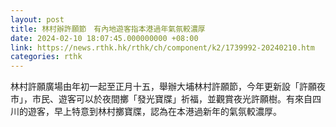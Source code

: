 ```yaml
---
layout: post
title: 林村辦許願節　有內地遊客指本港過年氣氛較濃厚
date: 2024-02-10 18:07:45.000000000 +08:00
link: https://news.rthk.hk/rthk/ch/component/k2/1739992-20240210.htm
categories: rthk
---
```


林村許願廣場由年初一起至正月十五，舉辦大埔林村許願節，今年更新設「許願夜市」，市民、遊客可以於夜間擲「發光寶牒」祈福，並觀賞夜光許願樹。有來自四川的遊客，早上特意到林村擲寶牒，認為在本港過新年的氣氛較濃厚。
